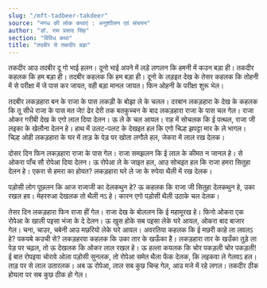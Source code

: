 ```yaml
---
slug: "/mft-tadbeer-takdeer"
source: "मगध की लोक कथाएं : अनुशाीलन एवं संचयन"
author: "डॉ. राम प्रसाद सिंह"
section: "विविध कथा"
title: "तदबीर से तकदीर बड़ा"
---
```

तकदीर आउ तदबीर दू गो भाई हलन। दूनो भाई अपने में लड़े लगलन कि हमनी में कउन बड़ा ही। तकदीर कहलक कि हम बड़ा ही। तदबीर कहलक कि हम बड़ा ही। दूनो के लड़इत देख के तेसर कहलक कि तोहनी में से परीक्षा में जे पास कर जायत, वही बड़ा मानल जायत। फिन ओहनी के परीक्षा शुरू भेल। 
 
तदबीर लकड़हारा बन के राजा के पास लकड़ी के बोझा ले के चलल। दरबान लकड़हारा के देख के कहलक कि तू सीधे राजा के पास मत जाे! ढेर देरी तक बतकुच्चन के बाद लकड़हारा राजा के पास चल गेल। राजा ओकर गरीबी देख के एगो लाल दिया देलन। ऊ ले के चल आयल। राह में सोचलक कि ई पत्थल, राजा जी लइका के खेलौना देलन हे। हाथ में उलट-पलट के देखइत हल कि एगो चिल्ह झपट्टा मार के ले भागल। चिल्ह ओही लकड़हारा के घर में ताड़ के पेड़ पर खोता लगौले हल, जेकरा में लाल रख देलक।

दोसर दिन फिन लकड़हारा राजा के पास गेल। राजा समझलन कि ई लाल के कीमत न जानल हे। से ओकरा पाँच सौ रोपेआ दिया देलन। ऊ रोपेआ ले के जाइत हल, आउ सोचइत हल कि राजा हमरा सितुहा देलन हे। एकरा से हमरा का होयत? लकड़हारा घरे ले जा के रुपेया थैली में रख देलक।
 
पड़ोसी लोग पूछलन कि आज राजाजी का देलकथुन हे? ऊ कहलक कि राजा जी सितुहा देलकथुन हे, उका रखल हव। मेहररुआ देखलक तो थैली नऽ हे। कारन एगो पड़ोसी थैली उठाके चल देलक।
 
तेसर दिन लकड़हारा फिन राजा हीं गेल। राजा देख के बोललन कि ई महामूरख हे। फिनो ओकरा एक रोपेआ के खाली पइसा भंजा के दे देलन। ऊ खुस होके सब पइसा लेके घरे आयल, ओकरा बाद बाजार गेल। चना, चाउर, चबेनी आउ मछरियो लेके घरे आयल। अवरतिया कहलक कि ई मछरी काहे ला लवलऽ हे? पकयबे कउची से? लकड़हरवा कहलक कि उका तार के खऊँका है। लकड़हारा तार के खउँका तुड़े ला पेड़ पर चढ़ल, तो ऊ देखलक कि ओकर लाल रखल हे। ऊ हल्ला कयलक कि चोर पकड़ली चोर पकड़ली! ई बात रोपइया चोरावे ओला पड़ोसी सुनलक, तो रोपेआ समेत थैला फेंक देलक, कि लइकवा ले गेलवऽ हल। ताड़ पर से लाल उतारलक। अब ऊ रोपेआ, लाल सब कुछ चिन्ह गेल, आउ मजे में रहे लगल। तकदीर ठीक होयला पर सब कुछ ठीक हो गेल।